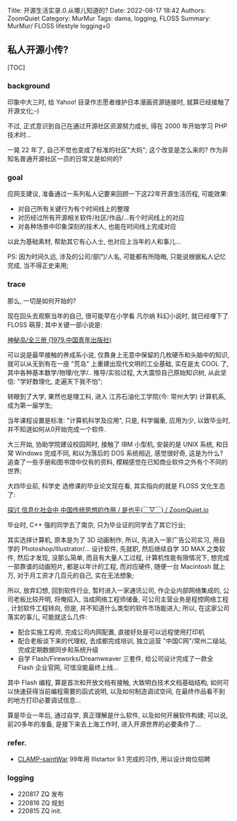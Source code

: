 Title: 开源生活实录.0.从哪儿知道的?
Date: 2022-08-17 18:42
Authors: ZoomQuiet
Category: MurMur
Tags: dama, logging, FLOSS
Summary: MurMur/ FLOSS lifestyle logging+0

## 私人开源小传?

[TOC]

### background

印象中大三时, 给 Yahoo! 目录作志愿者维护日本漫画资源链接时, 
就算已经接触了开源文化;-)

不过, 正式意识到自己在通过开源社区资源努力成长,
得在 2000 年开始学习 PHP 技术时...

一晃 22 年了, 自己不觉也变成了标准的社区"大妈";
这个改变是怎么来的?
作为非知名普通开源社区一员的日常又是如何的?

### goal

应网支建议, 准备通过一系列私人记要来回顾一下这22年开源生活历程,
可能效果:

- 对自己所有关键行为有个时间线上的整理
- 对历经过所有开源相关软件/社区/作品/...有个时间线上的对应
- 对各种场景中印象深刻的技术人, 也能在时间线上完成对应

以此为基础素材, 帮助其它有心人士, 也对应上当年的人和事儿...

PS:
因为时间久远, 涉及的公司/部门/人名, 可能都有所隐晦,
只能说根据私人记忆完成, 当不得正史来用;

### trace
那么, 一切是如何开始的?

现在回头去观察当年的自己, 很可能早在小学看 凡尔纳 科幻小说时, 就已经埋下了 FLOSS 萌芽;
其中关键一部小说是:

[神秘岛/全三册 (1979.中国青年出版社)](https://book.douban.com/subject/2215160/)

可以说是最早接触的养成系小说, 仅靠身上无意中保留的几枚硬币和头脑中的知识,
就可以从无到有在一座 "荒岛" 上重建出现代文明的工业基础, 
实在是太 COOL 了,
其中各种基本数学/物理/化学/.. 推导/实验过程,
大大震惊自己原始知识树, 
从此坚信: "学好数理化, 走遍天下我不怕";

转眼到了大学, 果然也是理工科, 进入 江苏石油化工学院(今: 常州大学) 计算机系,
成为第一届学生;

当年课程设置是标准: "计算机科学及应用",
只是, 科学偏重, 应用为少, 以致毕业时, 并不知道如何从0开始完成一个软件.

大三开始, 协助学院建设校园网时, 接触了 IBM 小型机,
安装的是 UNIX 系统, 和日常 Windows 完成不同,
和以为落后的 DOS 系统相近, 感觉很好奇, 这是为什么?
追查了一些手册和图书馆中仅有的资料, 模糊感觉在已知商业软件之外有个不同的世界;

大四毕业前, 科学史 选修课的毕业论文现在看, 其实指向的就是 FLOSS 文化生态了:

[探讨 信息化社会中 中国传统思想的作用 / 是也乎(￣▽￣) / ZoomQuiet.io](https://blog.zoomquiet.io/issue-chinese-for-internet.html#_11)

毕业时, C++ 强的同学去了南京, 只为毕业证的同学去了其它行业;

其实选择计算机, 原本是为了 3D 动画制作, 所以, 先进入一家广告公司实习,
用自学的 Photoshop/Illustrator/... 设计软件, 先就职, 然后继续自学 3D MAX 之类软件,
然后才发现, 没那么简单, 而且有大量人工过程, 计算机性能有限情况下,
想完成一部靠谱的动画短片, 都是以年计的工程, 而对应硬件, 随便一台 Macintosh 就上万,
对于月工资才几百元的自己, 实在无法想象;

所以, 放弃幻想, 回到软件行业, 暂时进入一家通讯公司,
作企业内部网络集成的,
公司老板比较开明,
将俺招入, 当成网络工程师储备,
可公司主营业务是程控网络工程 , 
计划软件工程转向, 但是, 并不知道什么类型的软件市场能进入;
所以, 在这家公司落实的事儿, 可能就这么几件:

- 配合实施工程师, 完成公司内网配置, 直接好处是可以远程使用打印机
- 配合老板谈下来的代理权, 去成都完成培训, 独立运营 "中国C网"/常州二级站, 完成定期数据同步和系统升级
- 自学 Flash/Fireworks/Dreamweaver 三套件, 给公司设计完成了一款全 Flash 企业官网, 可惜没能最终上线...

其中 Flash 编程, 算是首次和开放文档有接触,
大致明白技术文档基础结构,
如何可以快速获得当前编程需要的函式说明,
以及如何制造调试空间, 在最终作品看不到的地方打印必要调试信息...

算是毕业一年后, 通过自学, 真正理解是什么软件, 以及如何开展软件构建;
可以说, 前20多年的准备,
是接下来去上海工作时, 进入开源世界的必要条件了...

### refer.

- [CLAMP-saintWar](http://0.zoomquiet.top/CPyUG/zoomquiet-design-collection/1999-1-4-CLAMP-saintWar.jpg) 99年用 Illstartor 9.1 完成的习作, 用以设计岗位招聘


### logging

- 220817 ZQ 发布
- 220816 ZQ 规划
- 220815 ZQ init.



